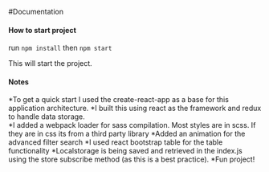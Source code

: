 #Documentation

#### How to start project
run ```npm install```
then ```npm start```

This will start the project.  

#### Notes

*To get a quick start I used the create-react-app as a base for this application architecture. 
*I built this using react as the framework and redux to handle data storage.  
*I added a webpack loader for sass compilation. Most styles are in scss. If they are in css its from a third party library
*Added an animation for the advanced filter search
*I used react bootstrap table for the table functionality
*Localstorage is being saved and retrieved in the index.js using the store subscribe method (as this is a best practice).
*Fun project!
